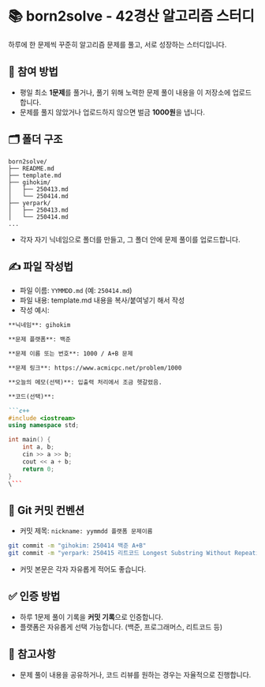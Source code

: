 # 📚 born2solve - 42경산 알고리즘 스터디

하루에 한 문제씩 꾸준히 알고리즘 문제를 풀고, 서로 성장하는 스터디입니다.

## 🌱 참여 방법

- 평일 최소 **1문제**를 풀거나, 풀기 위해 노력한 문제 풀이 내용을 이 저장소에 업로드합니다.
- 문제를 풀지 않았거나 업로드하지 않으면 벌금 **1000원**을 냅니다.

## 🗂️ 폴더 구조

```
born2solve/
├── README.md
├── template.md
├── gihokim/
│   ├── 250413.md
│   └── 250414.md
├── yerpark/
│   ├── 250413.md
│   └── 250414.md
...
```

- 각자 자기 닉네임으로 폴더를 만들고, 그 폴더 안에 문제 풀이를 업로드합니다.

## ✍️ 파일 작성법

- 파일 이름: `YYMMDD.md` (예: `250414.md`)
- 파일 내용: template.md 내용을 복사/붙여넣기 해서 작성
- 작성 예시:

```markdown
**닉네임**: gihokim

**문제 플랫폼**: 백준

**문제 이름 또는 번호**: 1000 / A+B 문제

**문제 링크**: https://www.acmicpc.net/problem/1000

**오늘의 메모(선택)**: 입출력 처리에서 조금 헷갈렸음.

**코드(선택)**:

```c++
#include <iostream>
using namespace std;

int main() {
    int a, b;
    cin >> a >> b;
    cout << a + b;
    return 0;
}
\```

```

## 📝 Git 커밋 컨벤션

- 커밋 제목: `nickname: yymmdd 플랫폼 문제이름`

```bash
git commit -m "gihokim: 250414 백준 A+B"
git commit -m "yerpark: 250415 리트코드 Longest Substring Without Repeating Characters"
```

- 커밋 본문은 각자 자유롭게 적어도 좋습니다.

## ✅ 인증 방법

- 하루 1문제 풀이 기록을 **커밋 기록**으로 인증합니다.
- 플랫폼은 자유롭게 선택 가능합니다. (백준, 프로그래머스, 리트코드 등)

## 💬 참고사항

- 문제 풀이 내용을 공유하거나, 코드 리뷰를 원하는 경우는 자율적으로 진행합니다.

